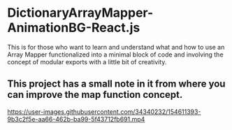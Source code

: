 # DictionaryArrayMapper-AnimationBG-React.js
This is for those who want to learn and understand what and how to use an Array Mapper functionalized into a minimal block of code and involving the concept of modular exports with a little bit of creativity.
## This project has a small note in it from where you can improve the map function concept.



https://user-images.githubusercontent.com/34340232/154611393-9b3c2f5e-aa66-462b-ba99-5f43712fb691.mp4
